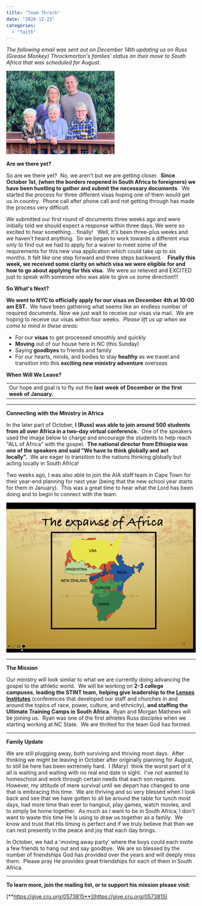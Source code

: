 ```yaml
---
title: "Team Throck"
date: "2020-12-23"
categories: 
  - "faith"
---
```


_The following email was sent out on December 14th updating us on Russ (Grease Monkey) Throckmorton's famlies' status on their move to South Africa that was scheduled for August_.

![](images/img.png)

**Are we there yet?**

So are we there yet?  No, we aren't but we are getting closer.  **Since October 1st, (when the borders reopened in South Africa to foreigners) we have been hustling to gather and submit the necessary documents**.  We started the process for three different visas hoping one of them would get us in country.  Phone call after phone call and not getting through has made the process very difficult. 

We submitted our first round of documents three weeks ago and were initially told we should expect a response within three days. We were so excited to hear something... finally!   Well, it's been three-plus weeks and we haven't heard anything.  So we began to work towards a different visa only to find out we had to apply for a waiver to meet some of the requirements for this new visa application which could take up to six months. It felt like one step forward and three steps backward.    **Finally this week, we received some clarity on which visa we were eligible for and how to go about applying for this visa.**  We were so relieved and EXCITED just to speak with someone who was able to give us some direction!!! 

**So What's Next?**

**We went to NYC to officially apply for our visas on December 4th at 10:00 am EST.**  We have been gathering what seems like an endless number of required documents. Now we just wait to receive our visas via mail.  We are hoping to receive our visas within four weeks.  _Please lift us up when we come to mind in these areas:_

- For our **visas** to get processed smoothly and quickly
- **Moving** out of our house here in NC (this Sunday)
- Saying **goodbyes** to friends and family  
- For our hearts, minds, and bodies to stay **healthy** as we travel and transition into this **exciting new ministry adventure** overseas

**When Will We Leave?**

<table class="has-subtle-light-gray-background-color has-background"><tbody><tr><td><span class="has-inline-color has-black-color">Our hope and goal is&nbsp;to fly out&nbsp;the<strong>&nbsp;last week of December or the first week of January.&nbsp;</strong>&nbsp;</span></td></tr></tbody></table>

* * *

**Connecting with the Ministry in Africa**

In the later part of October, **I (Russ) was able to join around 500 students from all over Africa in a two-day virtual conference.**  One of the speakers used the image below to charge and encourage the students to help reach "ALL of Africa" with the gospel.  **The national director from Ethiopia was one of the speakers and said "We have to think globally and act locally".**  We are eager to transition to the nations thinking globally but acting locally in South Africa!

Two weeks ago, I was also able to join the AIA staff team in Cape Town for their year-end planning for next year (being that the new school year starts for them in January).  This was a great time to hear what the Lord has been doing and to begin to connect with the team.  

![](images/africa.jpg)

* * *

**The Mission**

Our ministry will look similar to what we are currently doing advancing the gospel to the athletic world.  We will be working on **2-3 college campuses**, **leading the STINT team,** **helping give leadership to the [Lenses Institutes](https://athletesinaction.us7.list-manage.com/track/click?u=1b91f13f0c0fcb98770b22745&id=4568b53b51&e=4a14e1eb10)** (conferences that developed our staff and churches in and around the topics of race, power, culture, and ethnicity), **and staffing the Ultimate Training Camps in South Africa**.  Ryan and Morgan Mathews will be joining us.  Ryan was one of the first athletes Russ disciples when we starting working at NC State.  We are thrilled for the team God has formed. 

* * *

**Family Update**

We are still plugging away, both surviving and thriving most days.  After thinking we might be leaving in October after originally planning for August, to still be here has been extremely hard.  I (Mary)  think the worst part of it all is waiting and waiting with no real end date in sight.  I've not wanted to homeschool and work through certain needs that each son requires.  However, my attitude of mere survival until we depart has changed to one that is embracing this time.  We are thriving and so very blessed when I look back and see that we have gotten to all be around the table for lunch most days, had more time than ever to hangout, play games, watch movies, and to simply be home together.  As much as I want to be in South Africa, I don't want to waste this time He is using to draw us together as a family.  We know and trust that His timing is perfect and if we truly believe that then we can rest presently in the peace and joy that each day brings.  

In October, we had a 'moving away party' where the boys could each invite a few friends to hang out and say goodbye.  We are so blessed by the number of friendships God has provided over the years and will deeply miss them.  Please pray He provides great friendships for each of them in South Africa.

* * *

**To learn more, join the mailing list, or to support his mission please visit:**

[**https://give.cru.org/0573815**](https://give.cru.org/0573815)
